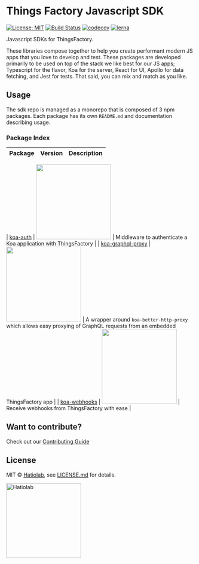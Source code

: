 [comment]: # "NOTE: This file is generated and should not be modify directly. Update `templates/ROOT_README.hbs.md` instead"

# Things Factory Javascript SDK

[![License: MIT](https://img.shields.io/badge/License-MIT-green.svg)](LICENSE.md)
[![Build Status](https://travis-ci.org/things-factory-sdk/sdk.svg?branch=master)](https://travis-ci.org/things-factory-sdk/sdk)
[![codecov](https://codecov.io/gh/things-factory-sdk/sdk/branch/master/graph/badge.svg)](https://codecov.io/gh/things-factory-sdk/sdk)
[![lerna](https://img.shields.io/badge/maintained%20with-lerna-cc00ff.svg)](https://lernajs.io/)

Javascript SDKs for ThingsFactory.

These libraries compose together to help you create performant modern JS apps that you love to develop and test. These packages are developed primarily to be used on top of the stack we like best for our JS apps; Typescript for the flavor, Koa for the server, React for UI, Apollo for data fetching, and Jest for tests. That said, you can mix and match as you like.

## Usage

The sdk repo is managed as a monorepo that is composed of 3 npm packages.
Each package has its own `README.md` and documentation describing usage.

### Package Index

| Package | Version | Description |
| ------- | ------- | ----------- |


| [koa-auth](packages/koa-auth) | <a href="https://badge.fury.io/js/%40things-factory-sdk%2Fkoa-auth"><img src="https://badge.fury.io/js/%40things-factory-sdk%2Fkoa-auth.svg" width="200px" /></a> | Middleware to authenticate a Koa application with ThingsFactory |
| [koa-graphql-proxy](packages/koa-graphql-proxy) | <a href="https://badge.fury.io/js/%40things-factory-sdk%2Fkoa-graphql-proxy"><img src="https://badge.fury.io/js/%40things-factory-sdk%2Fkoa-graphql-proxy.svg" width="200px" /></a> | A wrapper around `koa-better-http-proxy` which allows easy proxying of GraphQL requests from an embedded ThingsFactory app |
| [koa-webhooks](packages/koa-webhooks) | <a href="https://badge.fury.io/js/%40things-factory-sdk%2Fkoa-webhooks"><img src="https://badge.fury.io/js/%40things-factory-sdk%2Fkoa-webhooks.svg" width="200px" /></a> | Receive webhooks from ThingsFactory with ease |

## Want to contribute?

Check out our [Contributing Guide](./.github/CONTRIBUTING.md)

## License

MIT &copy; [Hatiolab](https://www.hatiolab.com/), see [LICENSE.md](LICENSE.md) for details.

<a href="http://www.hatiolab.com/"><img src="https://www.hatiolab.com/assets/img/logo.png" alt="Hatiolab" width="200" /></a>
